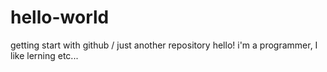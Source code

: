 # hello-world
getting start with github / just another repository
hello!  i'm a programmer,
I like lerning etc...
